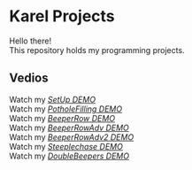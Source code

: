 # Karel Projects
Hello there!\
This repository holds my programming projects.
## Vedios
Watch my *[SetUp DEMO](https://drive.google.com/file/d/1VPh9A76VYzIv4yASMRg-h1dcZBwnJSpK/view?usp=sharing)* \
Watch my *[PotholeFilling DEMO](https://drive.google.com/file/d/1quXbmX7DxdjXtaeW5MOPvxswHBh36naS/view?usp=sharing)*   \
Watch my *[BeeperRow DEMO](https://drive.google.com/file/d/1PpBHapGHOSFY4tqQwUFvPmf0OTCmZy39/view?usp=sharing)*  \
Watch my *[BeeperRowAdv DEMO](https://drive.google.com/file/d/1RJLcRN6x0AZnhijUVtRawOEXLNMzI96U/view?usp=sharing)*  \
Watch my *[BeeperRowAdv2 DEMO](https://drive.google.com/file/d/1vsdrXUK61qpAdHoOAkV9bWtmC83oezDi/view?usp=sharing)* \
Watch my *[Steeplechase DEMO](https://drive.google.com/file/d/1LkfklGP6v5yADLcXfe8Hljv9i6zEu1dg/view?usp=sharing)* \
Watch my *[DoubleBeepers DEMO](https://drive.google.com/file/d/1B76y1wQPTzgC88ILuvnCjkdG52X8vL1r/view?usp=sharing)*
